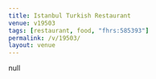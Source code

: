 ```yaml
---
title: Istanbul Turkish Restaurant
venue: v19503
tags: [restaurant, food, "fhrs:585393"]
permalink: /v/19503/
layout: venue
---
```

null